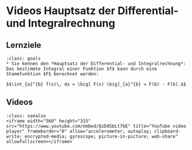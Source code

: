 # Videos Hauptsatz der Differential- und Integralrechnung

## Lernziele

```{admonition} Lernziele
:class: goals
* Sie kennen den *Hauptsatz der Differential- und Integralrechnung*: Das bestimmte Integral einer Funktion $f$ kann durch eine Stammfunktion $F$ berechnet werden:

$$\int_{a}^{b} f(x)\, dx = \big[ F(x) \big]_{a}^{b} = F(b) - F(b).$$
```

## Videos

```{admonition} Video
:class: seealso
<iframe width="560" height="315" src="https://www.youtube.com/embed/QzDdSbLt7bE" title="YouTube video player" frameborder="0" allow="accelerometer; autoplay; clipboard-write; encrypted-media; gyroscope; picture-in-picture; web-share" allowfullscreen></iframe>
```
